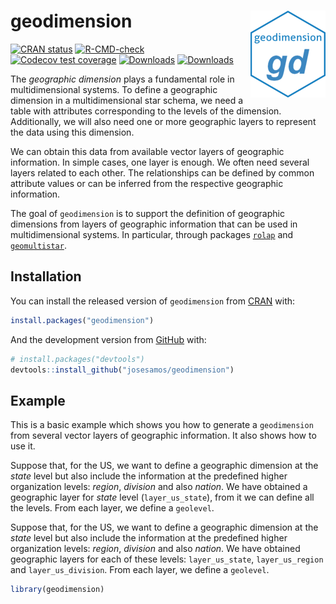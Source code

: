 
<!-- README.md is generated from README.Rmd. Please edit that file -->

# geodimension <a href="https://josesamos.github.io/geodimension/"><img src="man/figures/logo.png" align="right" height="139" alt="geodimension website" /></a>

<!-- badges: start -->

[![CRAN
status](https://www.r-pkg.org/badges/version/geodimension)](https://CRAN.R-project.org/package=geodimension)
[![R-CMD-check](https://github.com/josesamos/geodimension/actions/workflows/R-CMD-check.yaml/badge.svg)](https://github.com/josesamos/geodimension/actions/workflows/R-CMD-check.yaml)
[![Codecov test
coverage](https://codecov.io/gh/josesamos/geodimension/branch/master/graph/badge.svg)](https://app.codecov.io/gh/josesamos/geodimension?branch=master)
[![Downloads](http://cranlogs.r-pkg.org/badges/geodimension?color=brightgreen)](https://www.r-pkg.org:443/pkg/geodimension)
[![Downloads](http://cranlogs.r-pkg.org/badges/grand-total/geodimension?color=brightgreen)](https://www.r-pkg.org:443/pkg/geodimension)
<!-- badges: end -->

The *geographic dimension* plays a fundamental role in multidimensional
systems. To define a geographic dimension in a multidimensional star
schema, we need a table with attributes corresponding to the levels of
the dimension. Additionally, we will also need one or more geographic
layers to represent the data using this dimension.

We can obtain this data from available vector layers of geographic
information. In simple cases, one layer is enough. We often need several
layers related to each other. The relationships can be defined by common
attribute values or can be inferred from the respective geographic
information.

The goal of `geodimension` is to support the definition of geographic
dimensions from layers of geographic information that can be used in
multidimensional systems. In particular, through packages
[`rolap`](https://cran.r-project.org/package=rolap) and
[`geomultistar`](https://cran.r-project.org/package=geomultistar).

## Installation

You can install the released version of `geodimension` from
[CRAN](https://CRAN.R-project.org) with:

``` r
install.packages("geodimension")
```

And the development version from [GitHub](https://github.com/) with:

``` r
# install.packages("devtools")
devtools::install_github("josesamos/geodimension")
```

## Example

This is a basic example which shows you how to generate a `geodimension`
from several vector layers of geographic information. It also shows how
to use it.

Suppose that, for the US, we want to define a geographic dimension at
the *state* level but also include the information at the predefined
higher organization levels: *region*, *division* and also *nation*. We
have obtained a geographic layer for *state* level (`layer_us_state`),
from it we can define all the levels. From each layer, we define a
`geolevel`.

Suppose that, for the US, we want to define a geographic dimension at
the *state* level but also include the information at the predefined
higher organization levels: *region*, *division* and also *nation*. We
have obtained geographic layers for each of these levels:
`layer_us_state`, `layer_us_region` and `layer_us_division`. From each
layer, we define a `geolevel`.

``` r
library(geodimension)
```
